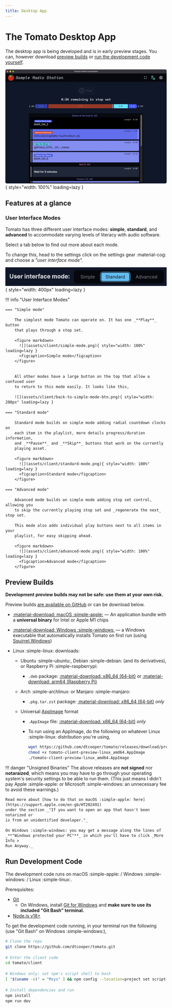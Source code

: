 ```yaml
---
title: Desktop App
---
```


# The Tomato Desktop App

The desktop app is being developed and is in early preview stages. You can, however
download [preview builds](#preview-builds) or [run the development code yourself](#run-development-code).

![](assets/client/screenshot.png){ style="width: 100%" loading=lazy }

## Features at a glance

### User Interface Modes

Tomato has three different user interface modes: **simple**, **standard**, and
**advanced** to accommodate varying levels of literacy with audio software.

Select a tab below to find out more about each mode.

To change this, head to the settings click on the settings gear :material-cog:
and choose a _"user interface mode"._

![](assets/client/ui-mode-selector.png){ style="width: 400px" loading=lazy }

!!! info "User Interface Modes"

    === "Simple mode"

        The simplest mode Tomato can operate on. It has one _**Play**_ button
        that plays through a stop set.

        <figure markdown>
          ![](assets/client/simple-mode.png){ style="width: 100%" loading=lazy }
          <figcaption>Simple mode</figcaption>
        </figure>


        All other modes have a large button on the top that allow a confused user
        to return to this mode easily. It looks like this,

        ![](assets/client/back-to-simple-mode-btn.png){ style="width: 200px" loading=lazy }

    === "Standard mode"

        Standard mode builds on simple mode adding radial countdown clocks on
        each item in the playlist, more details progress/duration information,
        and _**Pause**_ and _**Skip**_ buttons that work on the currently
        playing asset.

        <figure markdown>
          ![](assets/client/standard-mode.png){ style="width: 100%" loading=lazy }
          <figcaption>Standard mode</figcaption>
        </figure>

    === "Advanced mode"

        Advanced mode builds on simple mode adding stop set control, allowing you
        to skip the currently playing stop set and _regenerate the next_ stop set.

        This mode also adds individual play buttons next to all items in your
        playlist, for easy skipping ahead.

        <figure markdown>
          ![](assets/client/advanced-mode.png){ style="width: 100%" loading=lazy }
          <figcaption>Advanced mode</figcaption>
        </figure>

## Preview Builds

**Development preview builds may not be safe: use them at your own risk.**

Preview builds
[are available on GitHub](https://github.com/dtcooper/tomato/releases/tag/preview-build)
or can be download below.

  * [:material-download: macOS :simple-apple:](https://github.com/dtcooper/tomato/releases/download/preview-build/tomato-client-preview-macos.dmg)
    &mdash; An application bundle with a  **universal binary** for Intel or Apple M1 chips

  * [:material-download: Windows :simple-windows:](https://github.com/dtcooper/tomato/releases/download/preview-build/tomato-client-preview-windows.exe)
    &mdash; a Windows executable that automatically installs Tomato on first run (using
    [Squirrel.Windows](https://github.com/Squirrel/Squirrel.Windows))

  * Linux :simple-linux: downloads:
      * Ubuntu :simple-ubuntu:, Debian :simple-debian: (and its derivatives), or Raspberry Pi :simple-raspberrypi:
          * `.deb` package: [:material-download: x86_64 (64-bit)](https://github.com/dtcooper/tomato/releases/download/preview-build/tomato-client-preview-linux_amd64.deb)
            or [:material-download: arm64 (Raspberry Pi)](https://github.com/dtcooper/tomato/releases/download/preview-build/tomato-client-preview-linux_arm64.deb)

      * Arch :simple-archlinux: or Manjaro :simple-manjaro:
          * `.pkg.tar.zst` package: [:material-download: x86_64 (64-bit)](https://github.com/dtcooper/tomato/releases/download/preview-build/tomato-client-preview-linux-x86_64.pkg.tar.zst)
            _only_

      * Universal [AppImage](https://appimage.org/) format
          * `.AppImage` file: [:material-download: x86_64 (64-bit)](https://github.com/dtcooper/tomato/releases/download/preview-build/tomato-client-preview-linux_amd64.AppImage) _only_

          * To run using an AppImage, do the following on whatever Linux :simple-linux: distribution
            you're using,

            ```bash
            wget https://github.com/dtcooper/tomato/releases/download/preview-build/tomato-client-preview-linux_amd64.AppImage
            chmod +x tomato-client-preview-linux_amd64.AppImage
            ./tomato-client-preview-linux_amd64.AppImage
            ```

!!! danger "Unsigned Binaries"
    The above releases are **not signed** nor **notaraized**, which means
    you may have to go through your operating system's security settings to be
    able to run them. (This just means I didn't pay Apple :simple-apple: or
    Microsoft :simple-windows: an unnecessary fee to avoid these warnings.)

    Read more about [how to do that on macOS :simple-apple: here](https://support.apple.com/en-gb/HT202491)
    under the section _"If you want to open an app that hasn't been notarized or
    is from an unidentified developer."_

    On Windows :simple-windows: you may get a message along the lines of
    _**"Windows protected your PC"**_ in which you'll have to click _More Info >
    Run Anyway._

## Run Development Code

The development code runs on macOS :simple-apple: / Windows :simple-windows: / Linux :simple-linux:.

Prerequisites:

  * [Git](https://git-scm.com/)
    * On Windows, install [Git for Windows](https://gitforwindows.org/) and
      **make sure to use its included "Git Bash" terminal.**
  * [Node.js v18+](https://nodejs.org/)

To get the development code running, in your terminal run the following (use
"Git Bash" on Windows :simple-windows:),

```bash
# Clone the repo
git clone https://github.com/dtcooper/tomato.git

# Enter the client code
cd tomato/client

# Windows only: set npm's script shell to bash
[ "$(uname -o)" = "Msys" ] && npm config --location=project set script-shell $(which bash)

# Install dependencies and run
npm install
npm run dev
```
